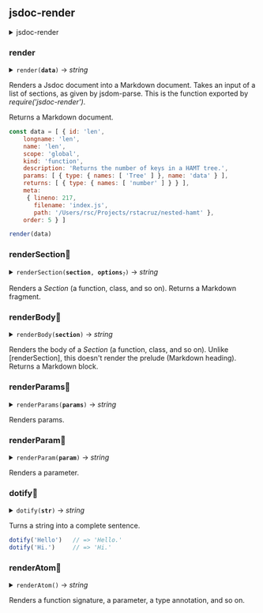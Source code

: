 ## jsdoc-render

<details>
<summary>jsdoc-render</summary>
</details>

### render

<details>
<summary><code>render(<b title='Section[]'>data</b>)</code> → <em>string</em></summary>

| Param | Type | Description |
| --- | --- | --- |
| `data` | Section[] | The data to be parsed |
</details>

Renders a Jsdoc document into a Markdown document.
Takes an input of a list of sections, as given by jsdom-parse.
This is the function exported by *require('jsdoc-render')*.

Returns a Markdown document.

```js
const data = [ { id: 'len',
    longname: 'len',
    name: 'len',
    scope: 'global',
    kind: 'function',
    description: 'Returns the number of keys in a HAMT tree.',
    params: [ { type: { names: [ 'Tree' ] }, name: 'data' } ],
    returns: [ { type: { names: [ 'number' ] } } ],
    meta:
     { lineno: 217,
       filename: 'index.js',
       path: '/Users/rsc/Projects/rstacruz/nested-hamt' },
    order: 5 } ]

render(data)
```

### renderSection<span title='private'>🔸</span>

<details>
<summary><code>renderSection(<b title='Section'>section</b>, <b title='object'>options</b><sub title="Optional">?</sub>)</code> → <em>string</em></summary>

| Param | Type | Description |
| --- | --- | --- |
| `section` | Section | The section to render |
| `options` | object, _optional_ | Options to be passed |
| `options.prefix` | string, _optional_ | The prefix to be passed; usually `'## '` |
| `options.signature` | boolean, _optional_ | If `false`, then signature is omitted |
</details>

Renders a *Section* (a function, class, and so on). Returns a Markdown fragment.

### renderBody<span title='private'>🔸</span>

<details>
<summary><code>renderBody(<b title='Section'>section</b>)</code> → <em>string</em></summary>

| Param | Type | Description |
| --- | --- | --- |
| `section` | Section | Section to be rendered |
</details>

Renders the body of a *Section* (a function, class, and so on).
Unlike [renderSection], this doesn't render the prelude (Markdown heading). Returns a Markdown block.

### renderParams<span title='private'>🔸</span>

<details>
<summary><code>renderParams(<b title='object[]'>params</b>)</code> → <em>string</em></summary>

| Param | Type | Description |
| --- | --- | --- |
| `params` | object[] | Parameters to be rendered |
</details>

Renders params. 

### renderParam<span title='private'>🔸</span>

<details>
<summary><code>renderParam(<b title='object'>param</b>)</code> → <em>string</em></summary>

| Param | Type | Description |
| --- | --- | --- |
| `param` | object | Parameter to be rendered |
</details>

Renders a parameter. 

### dotify<span title='private'>🔸</span>

<details>
<summary><code>dotify(<b title='string'>str</b>)</code> → <em>string</em></summary>

| Param | Type | Description |
| --- | --- | --- |
| `str` | string | The sentence to cententify |
</details>

Turns a string into a complete sentence. 

```js
dotify('Hello')   // => 'Hello.'
dotify('Hi.')     // => 'Hi.'
```

### renderAtom<span title='private'>🔸</span>

<details>
<summary><code>renderAtom()</code> → <em>string</em></summary>
</details>

Renders a function signature, a parameter, a type annotation, and so on. 

